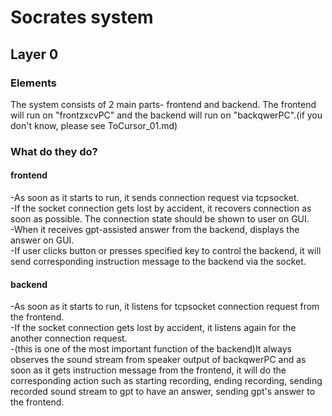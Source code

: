 # Socrates system

## Layer 0  
### Elements
The system consists of 2 main parts- frontend and backend. 
The frontend will run on "frontzxcvPC" and the backend will run on "backqwerPC".(if you don't know, please see ToCursor_01.md)
### What do they do?
#### frontend
-As soon as it starts to run, it sends connection request via tcpsocket.  
-If the socket connection gets lost by accident, it recovers connection as soon as possible. The connection state should be shown to user on GUI.  
-When it receives gpt-assisted answer from the backend, displays the answer on GUI.  
-If user clicks button or presses specified key to control the backend, it will send corresponding instruction message to the backend via the socket.  

#### backend
-As soon as it starts to run, it listens for tcpsocket connection request from the frontend.  
-If the socket connection gets lost by accident, it listens again for the another connection request.  
-(this is one of the most important function of the backend)It always observes the sound stream from speaker output of backqwerPC and as soon as it gets instruction message from the frontend, it will do the corresponding action such as starting recording, ending recording, sending recorded sound stream  to gpt to have an answer, sending gpt's answer to the frontend.
